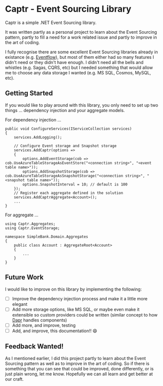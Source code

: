 # Captr - Event Sourcing Library

Captr is a simple .NET Event Sourcing library.

It was written partly as a personal project to learn about the Event Sourcing pattern, partly to fill a need for a work related issue and partly to improve in the art of coding.

I fully recognise there are some excellent Event Sourcing libraries already in existance (e.g. [Eventflow](http://geteventflow.net/)), but most of them either had so many features I didn't need or they didn't have enough.  I didn't need all the bells and whistles (e.g. Sagas, CQRS, etc) but I needed something that would allow me to choose any data storage I wanted (e.g. MS SQL, Cosmos, MySQL, etc).

## Getting Started

If you would like to play around with this library, you only need to set up two things ... dependency injection and your aggregate models.

For dependency injection ...

```
public void ConfigureServices(IServiceCollection services)
{
    services.AddLogging();

    // Configure Event storage and Snapshot storage
    services.AddCaptr(options =>
    {
        options.AddEventStorage(cob => cob.UseAzureTableStorageAsEventStore("<connection string>", "<event table name>"));
        options.AddSnapshotStorage(cob => cob.UseAzureTableStorageAsSnapshotStorage("<connection string>", "<snapshot table name>"));
        options.SnapshotInterval = 10; // default is 100
    });
    // Register each aggregate defined in the solution
    services.AddCaptrAggregate<Account>();
    ...
}
```

For aggregate ...

```
using Captr.Aggregates;
using Captr.EventStorage;

namespace SimpleBank.Domain.Aggregates
{
    public class Account : AggregateRoot<Account>
    {
        ...
    }
}
```

## Future Work

I would like to improve on this library by implementing the following:

- [ ] Improve the dependency injection process and make it a little more elegant
- [ ] Add more storage options, like MS SQL, or maybe even make it extensible so custom providers could be written (similar concept to how [Dapr](https://dapr.io) handles components)
- [ ] Add more, and improve, testing
- [ ] Add, and improve, this documentation!! :smile:

## Feedback Wanted!

As I mentioned earlier, I did this project partly to learn about the Event Sourcing pattern as well as to improve in the art of coding.  So if there is something that you can see that could be improved, done differently, or is just plain wrong, let me know.  Hopefully we can all learn and get better at our craft.